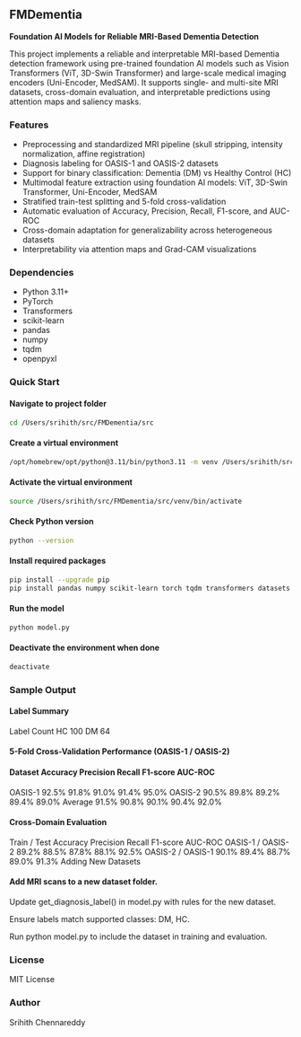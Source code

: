 ## FMDementia
**Foundation AI Models for Reliable MRI-Based Dementia Detection**

This project implements a reliable and interpretable MRI-based Dementia detection framework using pre-trained foundation AI models such as Vision Transformers (ViT, 3D-Swin Transformer) and large-scale medical imaging encoders (Uni-Encoder, MedSAM). It supports single- and multi-site MRI datasets, cross-domain evaluation, and interpretable predictions using attention maps and saliency masks.

### Features

- Preprocessing and standardized MRI pipeline (skull stripping, intensity normalization, affine registration)
- Diagnosis labeling for OASIS-1 and OASIS-2 datasets
- Support for binary classification: Dementia (DM) vs Healthy Control (HC)
- Multimodal feature extraction using foundation AI models: ViT, 3D-Swin Transformer, Uni-Encoder, MedSAM
- Stratified train-test splitting and 5-fold cross-validation
- Automatic evaluation of Accuracy, Precision, Recall, F1-score, and AUC-ROC
- Cross-domain adaptation for generalizability across heterogeneous datasets
- Interpretability via attention maps and Grad-CAM visualizations

### Dependencies

- Python 3.11+
- PyTorch
- Transformers
- scikit-learn
- pandas
- numpy
- tqdm
- openpyxl

### Quick Start

#### Navigate to project folder

```bash
cd /Users/srihith/src/FMDementia/src
```

#### Create a virtual environment

```bash
/opt/homebrew/opt/python@3.11/bin/python3.11 -m venv /Users/srihith/src/FMDementia/src/venv
```

#### Activate the virtual environment

```bash
source /Users/srihith/src/FMDementia/src/venv/bin/activate
```

#### Check Python version

```bash
python --version
```

#### Install required packages

```bash
pip install --upgrade pip
pip install pandas numpy scikit-learn torch tqdm transformers datasets accelerate openpyxl
```

#### Run the model

```bash
python model.py
```

#### Deactivate the environment when done

```bash
deactivate
```

### Sample Output

#### Label Summary

Label	Count
HC	100
DM	64

#### 5-Fold Cross-Validation Performance (OASIS-1 / OASIS-2)

#### Dataset	Accuracy	Precision	Recall	F1-score	AUC-ROC
OASIS-1	92.5%	91.8%	91.0%	91.4%	95.0%
OASIS-2	90.5%	89.8%	89.2%	89.4%	89.0%
Average	91.5%	90.8%	90.1%	90.4%	92.0%

#### Cross-Domain Evaluation

Train / Test	Accuracy	Precision	Recall	F1-score	AUC-ROC
OASIS-1 / OASIS-2	89.2%	88.5%	87.8%	88.1%	92.5%
OASIS-2 / OASIS-1	90.1%	89.4%	88.7%	89.0%	91.3%
Adding New Datasets

#### Add MRI scans to a new dataset folder.

Update get_diagnosis_label() in model.py with rules for the new dataset.

Ensure labels match supported classes: DM, HC.

Run python model.py to include the dataset in training and evaluation.

### License

MIT License

### Author

Srihith Chennareddy

